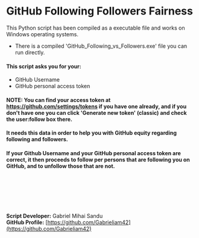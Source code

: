 # GitHub Following Followers Fairness


This Python script has been compiled as a executable file and works on Windows operating systems.

* There is a compiled 'GitHub_Following_vs_Followers.exe' file you can run directly.

#### This script asks you for your:
- GitHub Username
- GitHub personal access token

#### NOTE: You can find your access token at https://github.com/settings/tokens if you have one already, and if you don't have one you can click 'Generate new token' (classic) and check the user:follow box there.
#### It needs this data in order to help you with GitHub equity regarding following and followers.

#### If your Github Username and your GitHub personal access token are correct, it then proceeds to follow per persons that are following you on GitHub, and to unfollow those that are not.






<br><br>





<br><br>




**Script Developer:** Gabriel Mihai Sandu  
**GitHub Profile:** [https://github.com/Gabrieliam42](https://github.com/Gabrieliam42)
